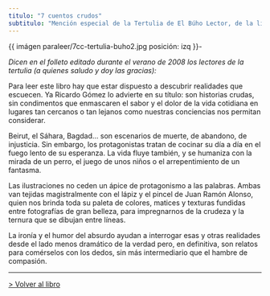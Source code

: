 ```yaml
---
titulo: "7 cuentos crudos"
subtitulo: "Mención especial de la Tertulia de El Búho Lector, de la librería Cervantes, de Oviedo, durante el curso 2007/2008."
---
```

{{ imágen paraleer/7cc-tertulia-buho2.jpg posición: izq }}-

_Dicen en el folleto editado durante el verano de 2008 los lectores de la
tertulia (a quienes saludo y doy las gracias):_

Para leer este libro hay que estar dispuesto a descubrir realidades que
escuecen. Ya Ricardo Gómez lo advierte en su título: son historias crudas,
sin condimentos que enmascaren el sabor y el dolor de la vida cotidiana en
lugares tan cercanos o tan lejanos como nuestras conciencias nos permitan
considerar.

Beirut, el Sáhara, Bagdad… son escenarios de muerte, de abandono, de
injusticia. Sin embargo, los protagonistas tratan de cocinar su día a día en
el fuego lento de su esperanza. La vida fluye también, y se humaniza con la
mirada de un perro, el juego de unos niños o el arrepentimiento de un
fantasma.

Las ilustraciones no ceden un ápice de protagonismo a las palabras. Ambas van
tejidas magistralmente con el lápiz y el pincel de Juan Ramón Alonso, quien
nos brinda toda su paleta de colores, matices y texturas fundidas entre
fotografías de gran belleza, para impregnarnos de la crudeza y la ternura que
se dibujan entre líneas.

La ironía y el humor del absurdo ayudan a interrogar esas y otras realidades
desde el lado menos dramático de la verdad pero, en definitiva, son relatos
para comérselos con los dedos, sin más intermediario que el hambre de
compasión.

* * *

[> Volver al libro](/mislibros/cuentos-crudos)

